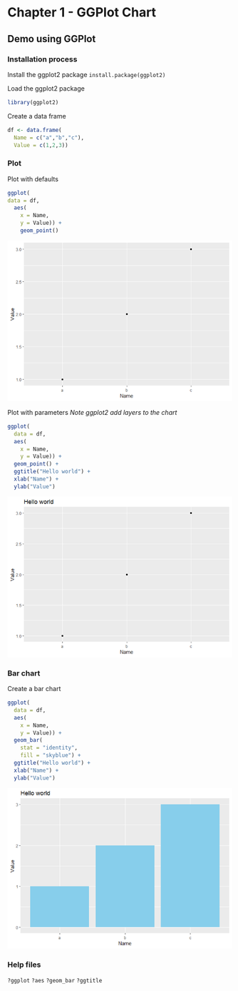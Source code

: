 Chapter 1 - GGPlot Chart
================

Demo using GGPlot
-----------------

### Installation process

Install the ggplot2 package
`install.package(ggplot2)`

Load the ggplot2 package

``` r
library(ggplot2)
```

Create a data frame

``` r
df <- data.frame(
  Name = c("a","b","c"),
  Value = c(1,2,3))
```

### Plot

Plot with defaults

``` r
ggplot(
data = df,
  aes(
    x = Name,
    y = Value)) +
    geom_point()
```

![](03-GGPlot_files/figure-markdown_github/unnamed-chunk-3-1.png)

Plot with parameters
*Note ggplot2 add layers to the chart*

``` r
ggplot(
  data = df,
  aes(
    x = Name,
    y = Value)) +
  geom_point() +
  ggtitle("Hello world") + 
  xlab("Name") +
  ylab("Value")
```

![](03-GGPlot_files/figure-markdown_github/unnamed-chunk-4-1.png)

### Bar chart

Create a bar chart

``` r
ggplot(
  data = df,
  aes(
    x = Name,
    y = Value)) +
  geom_bar(
    stat = "identity",
    fill = "skyblue") +
  ggtitle("Hello world") +
  xlab("Name") +
  ylab("Value")
```

![](03-GGPlot_files/figure-markdown_github/unnamed-chunk-5-1.png)

### Help files

`?ggplot`
`?aes`
`?geom_bar`
`?ggtitle`
